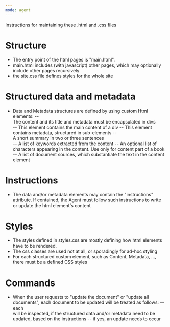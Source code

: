 ```yaml
---
mode: agent
---
```

Instructions for maintaining these .html and .css files

# Structure

- The entry point of the html pages is "main.html".
- main.html includes (with javascript) other pages, which may optionally include other pages recursively
- the site.css file defines styles for the whole site

# Structured data and metadata
- Data and Metadata structures are defined by using custom Html elements:
 -- <div>The content and its title and metadata must be encapsulated in divs</div>
 -- <content>This element contains the main content of a div</content>
 -- <metadata>This element contains metadata, structured in sub-elements</metadata>
 -- <summary>A short summary in two or three sentences</summary>
 -- <keywords>A list of keywords extracted from the content</keywords>
 -- <characters>An optional list of characters appearing in the content. Use only for content part of a book</characters>
 -- <references>A list of document sources, which substantiate the text in the content element</references>

# Instructions
- The data and/or metadata elements may contain the "instructions" attribute. If contained, the Agent must follow such instructions to write or update the html element's content

# Styles
- The styles defined in styles.css are mostly defining how html elements have to be rendered.
- The css classes are used not at all, or sporadingly for ad-hoc styling
- For each structured custom element, such as Content, Metadata, ..., there must be a defined CSS styles

# Commands
- When the user requests to "update the document" or "update all documents", each document to be updated will be treated as follows:
 -- each <div> will be inspected, if the structured data and/or metadata need to be updated, based on the instructions
 -- if yes, an update needs to occur
